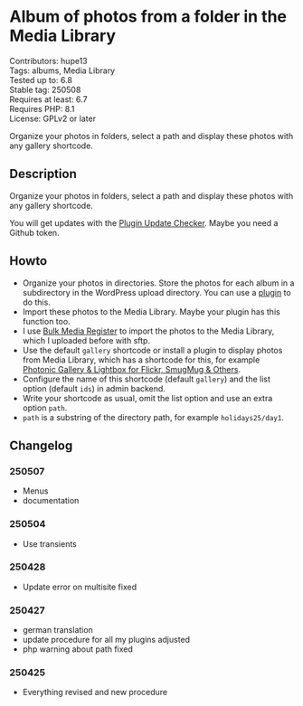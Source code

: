#  Album of photos from a folder in the Media Library

Contributors: hupe13    
Tags: albums, Media Library  
Tested up to: 6.8  
Stable tag: 250508     
Requires at least: 6.7     
Requires PHP: 8.1     
License: GPLv2 or later

Organize your photos in folders, select a path and display these photos with any gallery shortcode.

## Description

Organize your photos in folders, select a path and display these photos with any gallery shortcode.

You will get updates with the [Plugin Update Checker](https://github.com/YahnisElsts/plugin-update-checker).
Maybe you need a Github token.

## Howto
<p>
<ul>
<li> Organize your photos in directories. Store the photos for each album in a subdirectory in the WordPress upload directory. You can use a <a href="https://wordpress.org/plugins/search/media+library+folder/">plugin</a> to do this.</li>
<li> Import these photos to the Media Library. Maybe your plugin has this function too.</li>
<li> I use <a href="https://wordpress.org/plugins/bulk-media-register/">Bulk Media Register</a> to import the photos to the Media Library, which I uploaded before with sftp.</li>
<li> Use the default <code>gallery</code> shortcode or install a plugin to display photos from Media Library, which has a shortcode for this, for example <a href="https://wordpress.org/plugins/photonic/">Photonic Gallery & Lightbox for Flickr, SmugMug & Others</a>.</li>
<li> Configure the name of this shortcode (default <code>gallery</code>) and the list option (default <code>ids</code>) in admin backend.</li>
<li> Write your shortcode as usual, omit the list option and use an extra option <code>path</code>.</li>
<li> <code>path</code> is a substring of the directory path, for example <code>holidays25/day1</code>.</li>
</ul>
</p>

## Changelog

### 250507

* Menus
* documentation

### 250504

* Use transients

### 250428

* Update error on multisite fixed

### 250427

* german translation
* update procedure for all my plugins adjusted
* php warning about path fixed

### 250425

* Everything revised and new procedure
